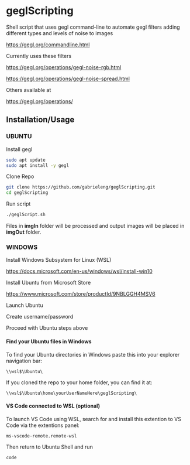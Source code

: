 # geglScripting

Shell script that uses gegl command-line to automate gegl filters adding different types and levels of noise to images

https://gegl.org/commandline.html

Currently uses these filters

https://gegl.org/operations/gegl-noise-rgb.html

https://gegl.org/operations/gegl-noise-spread.html

Others available at

https://gegl.org/operations/

## Installation/Usage

### UBUNTU

Install gegl
```bash
sudo apt update
sudo apt install -y gegl
```

Clone Repo
```bash
git clone https://github.com/gabrieleng/geglScripting.git
cd geglScripting
```

Run script
```bash
./geglScript.sh 
```

Files in **imgIn** folder will be processed and output images will be placed in **imgOut** folder.


### WINDOWS

Install Windows Subsystem for Linux (WSL)

https://docs.microsoft.com/en-us/windows/wsl/install-win10

Install Ubuntu from Microsoft Store

https://www.microsoft.com/store/productId/9NBLGGH4MSV6

Launch Ubuntu

Create username/password

Proceed with Ubuntu steps above

#### Find your Ubuntu files in Windows

To find your Ubuntu directories in Windows paste this into your explorer navigation bar:

    \\wsl$\Ubuntu\
 
If you cloned the repo to your home folder, you can find it at:

    \\wsl$\Ubuntu\home\yourUserNameHere\geglScripting\

#### VS Code connected to WSL (optional)

To launch VS Code using WSL, search for and install this extention to VS Code via the extentions panel:

    ms-vscode-remote.remote-wsl

Then return to Ubuntu Shell and run

```bash
code
```
